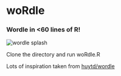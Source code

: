 # woRdle
### Wordle in <60 lines of R!

![wordle splash](https://user-images.githubusercontent.com/98575657/152663069-e367fc06-3276-4e73-bf70-d99182914938.png)




Clone the directory and run woRdle.R


Lots of inspiration taken from [huytd/wordle](https://gist.github.com/huytd/6a1a6a7b34a0d0abcac00b47e3d01513)
